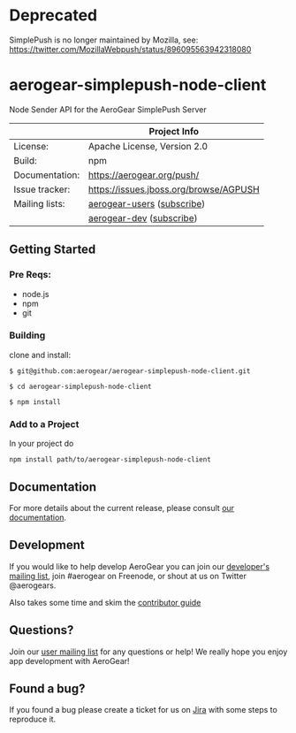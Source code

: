 # Deprecated 

SimplePush is no longer maintained by Mozilla, see:
https://twitter.com/MozillaWebpush/status/896095563942318080

# aerogear-simplepush-node-client

Node Sender API for the AeroGear SimplePush Server

|                 | Project Info  |
| --------------- | ------------- |
| License:        | Apache License, Version 2.0  |
| Build:          | npm  |
| Documentation:  | https://aerogear.org/push/  |
| Issue tracker:  | https://issues.jboss.org/browse/AGPUSH  |
| Mailing lists:  | [aerogear-users](http://aerogear-users.1116366.n5.nabble.com/) ([subscribe](https://lists.jboss.org/mailman/listinfo/aerogear-users))  |
|                 | [aerogear-dev](http://aerogear-dev.1069024.n5.nabble.com/) ([subscribe](https://lists.jboss.org/mailman/listinfo/aerogear-dev))  |

## Getting Started

### Pre Reqs:
* node.js
* npm
* git

### Building

clone and install:

    $ git@github.com:aerogear/aerogear-simplepush-node-client.git

    $ cd aerogear-simplepush-node-client

    $ npm install

### Add to a Project

In your project do

    npm install path/to/aerogear-simplepush-node-client

## Documentation

For more details about the current release, please consult [our documentation](https://aerogear.org/push).

## Development

If you would like to help develop AeroGear you can join our [developer's mailing list](https://lists.jboss.org/mailman/listinfo/aerogear-dev), join #aerogear on Freenode, or shout at us on Twitter @aerogears.

Also takes some time and skim the [contributor guide](http://aerogear.org/docs/guides/Contributing/)

## Questions?

Join our [user mailing list](https://lists.jboss.org/mailman/listinfo/aerogear-users) for any questions or help! We really hope you enjoy app development with AeroGear!

## Found a bug?

If you found a bug please create a ticket for us on [Jira](https://issues.jboss.org/browse/AGPUSH) with some steps to reproduce it.
